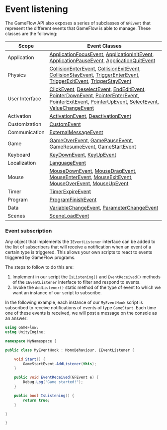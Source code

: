 # Event listening

The GameFlow API also exposes a series of subclasses of `GFEvent` that represent the different events that GameFlow is able to manage. These classes are the following:

| Scope | Event Classes |
|-------|---------------|
| Application | [ApplicationFocusEvent](reference.md#applicationFocusEvent-class), [ApplicationInitEvent](reference.md#applicationInitEvent-class), [ApplicationPauseEvent](reference.md#applicationPauseEvent-class), [ApplicationQuitEvent](reference.md#applicationQuitEvent-class) |
| Physics | [CollisionEnterEvent](reference.md#collisionEnterEvent-class), [CollisionExitEvent](reference.md#collisionExitEvent-class), [CollisionStayEvent](reference.md#collisionStayEvent-class), [TriggerEnterEvent](reference.md#triggerEnterEvent-class), [TriggerExitEvent](reference.md#triggerExitEvent-class), [TriggerStayEvent](reference.md#triggerStayEvent-class) |
| User Interface | [ClickEvent](reference.md#clickEvent-class), [DeselectEvent](reference.md#deselectEvent-class), [EndEditEvent](reference.md#endEditEvent-class), [PointerDownEvent](reference.md#pointerDownEvent-class), [PointerEnterEvent](reference.md#pointerEnterEvent-class), [PointerExitEvent](reference.md#pointerExitEvent-class), [PointerUpEvent](reference.md#pointerUpEvent-class), [SelectEvent](reference.md#selectEvent-class), [ValueChangeEvent](reference.md#valueChangeEvent-class) |
| Activation | [ActivationEvent](reference.md#activationEvent-class), [DeactivationEvent](reference.md#deactivationEvent-class) |
| Customization | [CustomEvent](reference.md#customEvent-class) |
| Communication | [ExternalMessageEvent](reference.md#externalMessageEvent-class) |
| Game | [GameOverEvent](reference.md#gameOverEvent-class), [GamePauseEvent](reference.md#gamePauseEvent-class), [GameResumeEvent](reference.md#gameResumeEvent-class), [GameStartEvent](reference.md#gameStartEvent-class) |
| Keyboard | [KeyDownEvent](reference.md#keyDownEvent-class), [KeyUpEvent](reference.md#keyUpEvent-class) |
| Localization | [LanguageEvent](reference.md#languageEvent-class) |
| Mouse | [MouseDownEvent](reference.md#mouseDownEvent-class), [MouseDragEvent](reference.md#mouseDragEvent-class), [MouseEnterEvent](reference.md#mouseEnterEvent-class), [MouseExitEvent](reference.md#mouseExitEvent-class), [MouseOverEvent](reference.md#mouseOverEvent-class), [MouseUpEvent](reference.md#mouseUpEvent-class) |
| Timer | [TimerExpireEvent](reference.md#timerExpireEvent-class) |
| Program | [ProgramFinishEvent](reference.md#programFinishEvent-class) |
| Data | [VariableChangeEvent](reference.md#variableChangeEvent-class), [ParameterChangeEvent](reference.md#parameterChangeEvent-class) |
| Scenes | [SceneLoadEvent](reference.md#sceneLoadEvent-class) |

### Event subscription

Any object that implements the `IEventListener` interface can be added to the list of subscribers that will receive a notification when an event of a certain type is triggered. This allows your own scripts to react to events triggered by GameFlow programs.

The steps to follow to do this are:

1. Implement in our script the `IsListening()` and `EventReceived()` methods of the `IEventListener` interface to filter and respond to events.
2. Invoke the `AddListener()` static method of the type of event to which we want an instance of our script to subscribe.

In the following example, each instance of our `MyEventHook` script is subscribed to receive notifications of events of type `GameStart`. Each time one of these events is received, we will post a message on the console as an answer:

```c#
using GameFlow;
using UnityEngine;

namespace MyNamespace {

public class MyEventHook : MonoBehaviour, IEventListener {

	void Start() {
		GameStartEvent.AddListener(this);
	}

	public void EventReceived(GFEvent e) {
		Debug.Log("Game started!");
	}

	public bool IsListening() {
		return true;
	}

}

}
```
